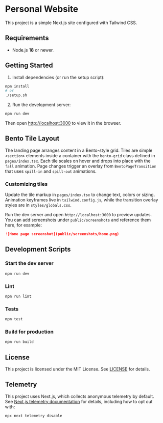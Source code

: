 # Personal Website

This project is a simple Next.js site configured with Tailwind CSS.

## Requirements

- Node.js **18** or newer.

## Getting Started

1. Install dependencies (or run the setup script):

```bash
npm install
# or
./setup.sh
```

2. Run the development server:

```bash
npm run dev
```

Then open [http://localhost:3000](http://localhost:3000) to view it in the browser.

## Bento Tile Layout

The landing page arranges content in a Bento-style grid. Tiles are simple
`<section>` elements inside a container with the `bento-grid` class defined in
`pages/index.tsx`. Each tile scales on hover and drops into place with the
`fall` animation. Page changes trigger an overlay from `BentoPageTransition`
that uses `spill-in` and `spill-out` animations.

### Customizing tiles

Update the tile markup in `pages/index.tsx` to change text, colors or sizing.
Animation keyframes live in `tailwind.config.js`, while the transition overlay
styles are in `styles/globals.css`.

Run the dev server and open `http://localhost:3000` to preview updates. You can
add screenshots under `public/screenshots` and reference them here, for
example:

```md
![Home page screenshot](public/screenshots/home.png)
```

## Development Scripts

### Start the dev server

```bash
npm run dev
```

### Lint

```bash
npm run lint
```

### Tests

```bash
npm test
```

### Build for production

```bash
npm run build
```

## License

This project is licensed under the MIT License. See [LICENSE](./LICENSE) for details.

## Telemetry

This project uses Next.js, which collects anonymous telemetry by default.
See [Next.js telemetry documentation](https://nextjs.org/telemetry) for details,
including how to opt out with:

```bash
npx next telemetry disable
```
